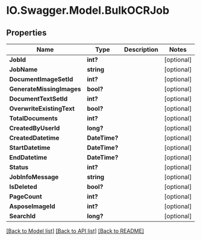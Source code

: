 # IO.Swagger.Model.BulkOCRJob
## Properties

Name | Type | Description | Notes
------------ | ------------- | ------------- | -------------
**JobId** | **int?** |  | [optional] 
**JobName** | **string** |  | [optional] 
**DocumentImageSetId** | **int?** |  | [optional] 
**GenerateMissingImages** | **bool?** |  | [optional] 
**DocumentTextSetId** | **int?** |  | [optional] 
**OverwriteExistingText** | **bool?** |  | [optional] 
**TotalDocuments** | **int?** |  | [optional] 
**CreatedByUserId** | **long?** |  | [optional] 
**CreatedDatetime** | **DateTime?** |  | [optional] 
**StartDatetime** | **DateTime?** |  | [optional] 
**EndDatetime** | **DateTime?** |  | [optional] 
**Status** | **int?** |  | [optional] 
**JobInfoMessage** | **string** |  | [optional] 
**IsDeleted** | **bool?** |  | [optional] 
**PageCount** | **int?** |  | [optional] 
**AsposeImageId** | **int?** |  | [optional] 
**SearchId** | **long?** |  | [optional] 

[[Back to Model list]](../README.md#documentation-for-models) [[Back to API list]](../README.md#documentation-for-api-endpoints) [[Back to README]](../README.md)

